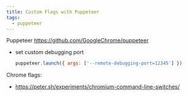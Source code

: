 ```yaml
---
title: Custom Flags with Puppeteer
tags:
  - puppeteer
---
```


Puppeteer https://github.com/GoogleChrome/puppeteer

- set custom debugging port
  ```js
  puppeteer.launch({ args: ['--remote-debugging-port=12345'] })
  ```
  
Chrome flags: 
  - https://peter.sh/experiments/chromium-command-line-switches/

